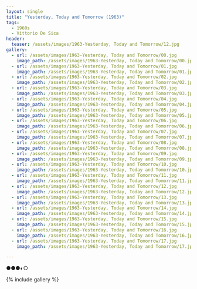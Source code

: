 ```yaml
---
layout: single
title: "Yesterday, Today and Tomorrow (1963)"
tags:
  - 1960s 
  - Vittorio De Sica
header:
  teaser: /assets/images/1963-Yesterday, Today and Tomorrow/12.jpg
gallery:
  - url: /assets/images/1963-Yesterday, Today and Tomorrow/00.jpg
    image_path: /assets/images/1963-Yesterday, Today and Tomorrow/00.jpg  
  - url: /assets/images/1963-Yesterday, Today and Tomorrow/01.jpg
    image_path: /assets/images/1963-Yesterday, Today and Tomorrow/01.jpg
  - url: /assets/images/1963-Yesterday, Today and Tomorrow/02.jpg
    image_path: /assets/images/1963-Yesterday, Today and Tomorrow/02.jpg
  - url: /assets/images/1963-Yesterday, Today and Tomorrow/03.jpg
    image_path: /assets/images/1963-Yesterday, Today and Tomorrow/03.jpg
  - url: /assets/images/1963-Yesterday, Today and Tomorrow/04.jpg
    image_path: /assets/images/1963-Yesterday, Today and Tomorrow/04.jpg
  - url: /assets/images/1963-Yesterday, Today and Tomorrow/05.jpg
    image_path: /assets/images/1963-Yesterday, Today and Tomorrow/05.jpg
  - url: /assets/images/1963-Yesterday, Today and Tomorrow/06.jpg
    image_path: /assets/images/1963-Yesterday, Today and Tomorrow/06.jpg
  - url: /assets/images/1963-Yesterday, Today and Tomorrow/07.jpg
    image_path: /assets/images/1963-Yesterday, Today and Tomorrow/07.jpg
  - url: /assets/images/1963-Yesterday, Today and Tomorrow/08.jpg
    image_path: /assets/images/1963-Yesterday, Today and Tomorrow/08.jpg
  - url: /assets/images/1963-Yesterday, Today and Tomorrow/09.jpg
    image_path: /assets/images/1963-Yesterday, Today and Tomorrow/09.jpg
  - url: /assets/images/1963-Yesterday, Today and Tomorrow/10.jpg
    image_path: /assets/images/1963-Yesterday, Today and Tomorrow/10.jpg
  - url: /assets/images/1963-Yesterday, Today and Tomorrow/11.jpg
    image_path: /assets/images/1963-Yesterday, Today and Tomorrow/11.jpg
  - url: /assets/images/1963-Yesterday, Today and Tomorrow/12.jpg
    image_path: /assets/images/1963-Yesterday, Today and Tomorrow/12.jpg
  - url: /assets/images/1963-Yesterday, Today and Tomorrow/13.jpg
    image_path: /assets/images/1963-Yesterday, Today and Tomorrow/13.jpg
  - url: /assets/images/1963-Yesterday, Today and Tomorrow/14.jpg
    image_path: /assets/images/1963-Yesterday, Today and Tomorrow/14.jpg
  - url: /assets/images/1963-Yesterday, Today and Tomorrow/15.jpg
    image_path: /assets/images/1963-Yesterday, Today and Tomorrow/15.jpg
  - url: /assets/images/1963-Yesterday, Today and Tomorrow/16.jpg
    image_path: /assets/images/1963-Yesterday, Today and Tomorrow/16.jpg
  - url: /assets/images/1963-Yesterday, Today and Tomorrow/17.jpg
    image_path: /assets/images/1963-Yesterday, Today and Tomorrow/17.jpg

---
```

●●●◐○

{% include gallery %}
